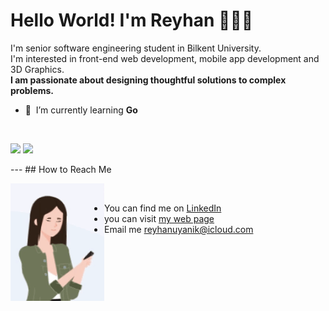 # Hello World! I'm Reyhan 👩🏻‍💻

I'm senior software engineering student in Bilkent University. <br/>
I'm interested in front-end web development, mobile app development and 3D Graphics. <br/>
**I am passionate about designing thoughtful solutions to complex problems.**

- :seedling: &nbsp;I’m currently learning **Go** 
 <br/>
     <p>
 <img  height="137px" src="https://github-readme-streak-stats.herokuapp.com/?user=reyhan-1&hide_border=true&theme=nightowl" />
 <img height="137px" src= "https://github-readme-stats.vercel.app/api/top-langs/?username=reyhan-1&&layout=compact&langs_count=6show_icons=true&&theme=nightowl"/> 
     </p>
---
## How to Reach Me 

<img align="left" src="avatar.gif" alt="avatar"> <br/>

- You can find me on [LinkedIn](https://www.linkedin.com/in/reyhan-uyanik) 
- you can visit [my web page](http://reyhan-1.github.io/) 
- Email me reyhanuyanik@icloud.com



<!--

- reyhanuyanik@icloud.com
- [Hackerrank](https://www.hackerrank.com/reyhanu)
**reyhan-1/reyhan-1** is a ✨ _special_ ✨ repository because its `README.md` (this file) appears on your GitHub profile.
![My Top](https://github-readme-stats.vercel.app/api?username=reyhan-1&show_icons=true&theme=radical)


<details>
  <summary><b> My GitHub Statistics</b></summary>
  <br/>
    <p align="center">
       
    </p>
    <p align="center">
        <img height="137px" src="https://github-readme-stats.vercel.app/api?username=reyhan-1&hide_title=true&hide_border=true&show_icons=true&include_all_commits=true&count_private=true&line_height=21&theme=nightowl" /> 
    </p>
</details>



Here are some ideas to get you started:

- 🔭 I’m currently working on ...
- 🌱 I’m currently learning ...
- 👯 I’m looking to collaborate on ...
- 🤔 I’m looking for help with ...
- 💬 Ask me about ...
- 📫 How to reach me: ...
- 😄 Pronouns: ...
- ⚡ Fun fact: ...

<a href="https://github.com/reyhan-1/reyhan-1">
  <img src="https://github-readme-stats.vercel.app/api?username=reyhan-1&show_icons=true&line_height=27&count_private=true&title_color=ffffff&text_color=c9cacc&icon_color=2bbc8a&bg_color=1d1f21" alt="Reyhan's GitHub Stats" />
</a>
-->

